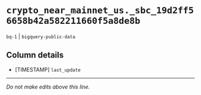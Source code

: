 # `crypto_near_mainnet_us._sbc_19d2ff56658b42a582211660f5a8de8b`
`bq-1` | `bigquery-public-data`

## Column details
* [TIMESTAMP] `last_update`

-------------------------------------------------------------------------------
*Do not make edits above this line.*
